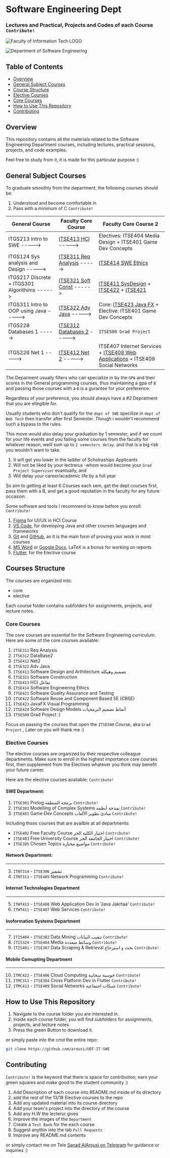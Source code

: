 # Software Engineering Dept
### Lectures and Practical, Projects and Codes of each Course `Contribute!`

![Faculty of Information Tech LOGO](Assets/img/Faculty_logo_transp.png)

![Department of Software Engineering](Assets/img/SWE_Dept_logo_transp.png) 

## Table of Contents
- [Overview](#overview)
- [General Subject Courses](#general-subject-courses)
- [Course Structure](#courses-structure)
- [Elective Courses](#elective-courses)
- [Core Courses](#core-courses)
- [How to Use This Repository](#how-to-use-this-repository)
- [Contributing](#contributing)

## Overview
This repository contains all the materials related to the Software Engineering Department courses, including lectures, practical sessions, projects, and code examples.

Feel free to study from it, it is made for this particular purpose :)

## General Subject Courses
To graduate smoothly from the department, the following courses should be:

1. Understood and become comfortable in
2. Pass with a minimum of C
`Contribute!`

| General Course                                 | Faculty Core Course                 | Faculty Core Course 2
| ---------------------------------------------- | ---------------------------- | --------------------
| ITGS213 Intro to SWE ----->                     | [ITSE413 HCI](https://github.com/arousi/UOT-IT-SWE/tree/main/ITSE413_HCI_%D8%AA%D9%81%D8%A7%D8%B9%D9%84) ----->              | Electives: ITSE404 Media Design + ITSE401 Game Dev Concepts
| ITGS124 Sys analysis and Design ----->          | [ITSE311 Req Analysis](https://github.com/arousi/UOT-IT-SWE/tree/main/ITSE311_Req_Analy) ----->     | [ITSE414 SWE Ethics](https://github.com/arousi/UOT-IT-SWE/tree/main/ITSE414%20%D8%A3%D8%AE%D9%84%D8%A7%D9%82%D9%8A%D8%A7%D8%AA)
| ITGS217 Discrete + ITGS301 Algorithims ----->     | [ITSE321 Soft Const](https://github.com/arousi/UOT-IT-SWE/tree/main/ITSE321_Soft_Const) ----->      | [ITSE411 SysDesign](https://github.com/arousi/UOT-IT-SWE/tree/main/ITSE411%20%D8%AA%D8%B5%D9%85%D9%8A%D9%85%20%D9%88%D9%87%D9%8A%D9%83%D9%84%D8%A9) + [ITSE422](https://github.com/arousi/UOT-IT-SWE/tree/main/ITSE422%20Re%20use) + [ITSE421](https://github.com/arousi/UOT-IT-SWE/tree/main/ITSE421%20%D8%AC%D9%88%D8%AF%D8%A9)
| ITGS311 Intro to OOP using Java ----->           | [ITSE322 Adv Java](https://github.com/arousi/UOT-IT-SWE/tree/main/ITSE322_Adv_Java) ----->         | Core: [ITSE423 Java FX](https://github.com/arousi/UOT-IT-SWE/tree/main/ITSE423_Java_FX) + Elective: ITSE401 Game Dev Concepts
| ITGS228 Databases 1 ----->                        | [ITSE312 Databases 2](https://github.com/arousi/UOT-IT-SWE/tree/main/ITSE312_DataBase2) ----->      | `ITSE500 Grad Project` 
| ITGS226 Net 1 ----->                            | [ITSE412 Net 2](https://github.com/arousi/UOT-IT-SWE/tree/main/ITSE412_Net2) ----->            | ITSE407 Internet Services + [ITSE408 Web Applications](https://github.com/arousi/UOT-IT-SWE/tree/main/Elective/Web%20Tech/ITWT413%20-%20ITSE408%20Web%20Application%20Dev) + ITSE409 Social Networks



The Deparment usually filters who can specialize in by the `GPA` and their scores in the General programming courses, thus maintaining a gpa of `B` and passing those courses with a `B` is a gurantee for your preference.

Regardless of your preference, you should always have a #2 Depratment that you are ellegible for.

Usually students who don't qualify for the `dept of SWE` specilize in `dept of Web Tech` then transfer after first Semester. Though i wouldn't recommend such a bypass to the rules.

This move would also delay your graduation by 1 semester, and if we count for your life events and you failing some courses from the faculty for whatever reason, weill sum up to `2 semesters delay`. and that is a big risk you wouldn't want to take.
1. It will get you lower in the ladder of Scholraships Applicants
2. Will not be liked by your lectrerus -whom would become your `Grad Project Supervisor` evantually, and
3. Will delay your career/academic life by a full year

So aim to getting at least 6 Courses each sem, get the dept courses first, pass them with a B, and get a good reputation in the faculty for any future occasion.

Some software and tools I recommend to know before you enroll: `Contribute!`
1. [Figma](https://www.figma.com/) for UI/UX in HCI Course
2. [VS Code](https://code.visualstudio.com/), for developing Java and other courses languages and frameworks
3. [Git](https://git-scm.com/) and [GitHub](https://github.com/), as it is the main form of proving your work in most courses
4. [MS Word](https://www.microsoft.com/en-us/microsoft-365/word) or [Google Docs](https://www.google.com/docs/about/), LaTeX is a bonus for working on reports
5. [Flutter](https://flutter.dev/), for the Elective course

## Courses Structure
The courses are organized into:
- core
- elective 

Each course folder contains subfolders for assignments, projects, and lecture notes.

### Core Courses
The core courses are essential for the Software Engineering curriculum. Here are some of the core courses available:
1. `ITSE311` Req Analysis
2. `ITSE312` DataBase2
3. `ITSE412` Net2
4. `ITSE322` Adv Java
5. `ITSE411` Software Design and Arthitecture تصميم وهيكلة
6. `ITSE321` Software Construction
7. `ITSE413` HCI تفاعل
8. `ITSE414` Software Engineering Ethics
9. `ITSE421` Software Quality Assurance and Testing
10. `ITSE422` Software Reuse and Component Based SE (CBSE)
11. `ITSE423` JavaFX Visual Programming
12. `ITSE424` Software Design Models أنماط تصميم البرمجيات
13. `ITSE500` Grad Project :)

Focus on passing the courses that open the `ITSE500` Course, aka `Grad Project` , Later on you will thank me :)

### Elective Courses
The elective courses are organized by their respective colleague departments. Make sure to enroll in the highest importance core courses first, then supplement from the Electives whatever you think may benefit your future career.

 Here are the elective courses available:
`Contribute!`
#### SWE Department:
1. `ITSE301` Prolog برمجة المنطقة `Contribute!`
2. `ITSE303` Modelling of Complex Systems نمذجة أنظمة `Contribute!`
3. `ITSE401` Game Dev Concepts مبادئ تطوير الألعاب `Contribute!`

Including thses courses that are availble at all departments:
- `ITSE402` Free Faculty Course اختيار الكلية الحر `Contribute!`
- `ITSE403` Free University Course اختيار الجامعة الحر `Contribute!`
- `ITSE305` Chosen Topics مواضيع مختارة  `Contribute!`
#### Network Department:
-------
3. `ITNT314` - `ITSE306` تشفير
4. `ITNT313` - `ITSE405` Network Programming `Contribute!`

#### Internet Technologies Department
------
5. `ITWT413` - `ITSE408` Web Application Dev in 'Java Jakrtaa' `Contribute!`
6. `ITWT411` - `ITSE407` Web Services  `Contribute!`

#### Inoformation Systems Department
------
7. `ITIS404` - `ITSE302` Data Mining تنقيب البيانات `Contribute!`
8. `ITIS324` - `ITSE404` Media وسائط متعددة `Contribute!`
9. `ITIS401` - `ITSE307` Data Scraping & Retrieval بحث و استرجاع `Contribute!`

#### Mobile Comupting Department
------
10. `ITMC422` - `ITSE406` Cloud Computing حوسبة سحابية `Contribute!`
11. `ITMC311` - `ITSE304` Cross Platform Dev in Flutter `Contribute!`
12. `ITMC413` - `ITSE409` Social Networks شبكات اجتماعية `Contribute!`


## How to Use This Repository
1. Navigate to the course folder you are interested in.
2. Inside each course folder, you will find subfolders for assignments, projects, and lecture notes.
3. Press the green Button to download it.

or simply paste into the cmd the entire repo:

```bash
git clone https://github.com/arousi/UOT-IT-SWE
```

## Contributing
`Contribute!` is the keyword that there is space for contribution, earn your green squares and make good to the student community :)
1. Add Description of each course into README.md inside of its directory
2. add the rest of the 13/18 Elective courses to the repo
2. Add any updated material into its course directory
3. Add your team's project into the directory of the course
4. Add any H.W the lecterur gives
4. Improve the images of the `Department`
5. Create a `Test Bank` for the each course
6. Suggest anythin into the tab `Pull Requests`
7. Improve any README.md contents

or simply contact me on Tele [Sanad AlArousi on Telegram](t.me/Libyachampion) for guidance or inquiries :)
